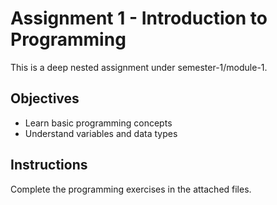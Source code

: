 # Assignment 1 - Introduction to Programming

This is a deep nested assignment under semester-1/module-1.

## Objectives

- Learn basic programming concepts
- Understand variables and data types

## Instructions

Complete the programming exercises in the attached files.
